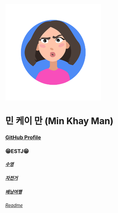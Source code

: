 <img width="300px" height="300px" src="../img/profile_Min.jpg">  

# 민 케이 만 (Min Khay Man)   

### [GitHub Profile](https://github.com/Khayman1)

### 😁ESTJ😁

##### [수영]("../hobbies/Swimming_Min.jpg)
##### [자전거](../hobbies/bicycle_Min.png)
##### [배낭여행](../hobbies/Travel_Min.jpg)
###### [Readme](../README.md)


